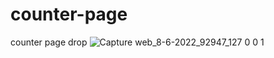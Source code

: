 # counter-page
counter page drop
![Capture web_8-6-2022_92947_127 0 0 1](https://user-images.githubusercontent.com/75976059/172557987-22867e17-dbb0-4ef0-8592-55e3c42dd4aa.jpeg)
